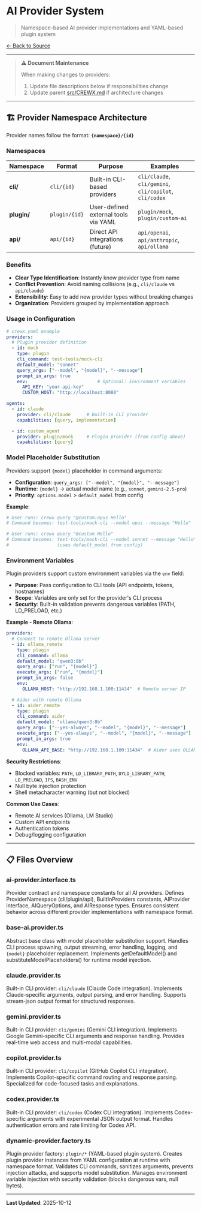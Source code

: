 # AI Provider System

> Namespace-based AI provider implementations and YAML-based plugin system

[← Back to Source](../CREWX.md)

---

> **⚠️ Document Maintenance**
>
> When making changes to providers:
> 1. Update file descriptions below if responsibilities change
> 2. Update parent [src/CREWX.md](../CREWX.md) if architecture changes

---

## 🏗️ Provider Namespace Architecture

Provider names follow the format: **`{namespace}/{id}`**

### Namespaces

| Namespace | Format | Purpose | Examples |
|-----------|--------|---------|----------|
| **cli/** | `cli/{id}` | Built-in CLI-based providers | `cli/claude`, `cli/gemini`, `cli/copilot`, `cli/codex` |
| **plugin/** | `plugin/{id}` | User-defined external tools via YAML | `plugin/mock`, `plugin/custom-ai` |
| **api/** | `api/{id}` | Direct API integrations (future) | `api/openai`, `api/anthropic`, `api/ollama` |

### Benefits

- **Clear Type Identification**: Instantly know provider type from name
- **Conflict Prevention**: Avoid naming collisions (e.g., `cli/claude` vs `api/claude`)
- **Extensibility**: Easy to add new provider types without breaking changes
- **Organization**: Providers grouped by implementation approach

### Usage in Configuration

```yaml
# crewx.yaml example
providers:
  # Plugin provider definition
  - id: mock
    type: plugin
    cli_command: test-tools/mock-cli
    default_model: "sonnet"
    query_args: ["--model", "{model}", "--message"]
    prompt_in_args: true
    env:                          # Optional: Environment variables
      API_KEY: "your-api-key"
      CUSTOM_HOST: "http://localhost:8080"

agents:
  - id: claude
    provider: cli/claude      # Built-in CLI provider
    capabilities: [query, implementation]

  - id: custom_agent
    provider: plugin/mock     # Plugin provider (from config above)
    capabilities: [query]
```

### Model Placeholder Substitution

Providers support `{model}` placeholder in command arguments:

- **Configuration**: `query_args: ["--model", "{model}", "--message"]`
- **Runtime**: `{model}` → actual model name (e.g., `sonnet`, `gemini-2.5-pro`)
- **Priority**: `options.model` > `default_model` from config

**Example**:
```bash
# User runs: crewx query "@custom:opus Hello"
# Command becomes: test-tools/mock-cli --model opus --message "Hello"

# User runs: crewx query "@custom Hello"
# Command becomes: test-tools/mock-cli --model sonnet --message "Hello"
#                  (uses default_model from config)
```

### Environment Variables

Plugin providers support custom environment variables via the `env` field:

- **Purpose**: Pass configuration to CLI tools (API endpoints, tokens, hostnames)
- **Scope**: Variables are only set for the provider's CLI process
- **Security**: Built-in validation prevents dangerous variables (PATH, LD_PRELOAD, etc.)

**Example - Remote Ollama**:
```yaml
providers:
  # Connect to remote Ollama server
  - id: ollama_remote
    type: plugin
    cli_command: ollama
    default_model: "qwen3:8b"
    query_args: ["run", "{model}"]
    execute_args: ["run", "{model}"]
    prompt_in_args: false
    env:
      OLLAMA_HOST: "http://192.168.1.100:11434"  # Remote server IP

  # Aider with remote Ollama
  - id: aider_remote
    type: plugin
    cli_command: aider
    default_model: "ollama/qwen3:8b"
    query_args: ["--yes-always", "--model", "{model}", "--message"]
    execute_args: ["--yes-always", "--model", "{model}", "--message"]
    prompt_in_args: true
    env:
      OLLAMA_API_BASE: "http://192.168.1.100:11434"  # Aider uses OLLAMA_API_BASE
```

**Security Restrictions**:
- Blocked variables: `PATH`, `LD_LIBRARY_PATH`, `DYLD_LIBRARY_PATH`, `LD_PRELOAD`, `IFS`, `BASH_ENV`
- Null byte injection protection
- Shell metacharacter warning (but not blocked)

**Common Use Cases**:
- Remote AI services (Ollama, LM Studio)
- Custom API endpoints
- Authentication tokens
- Debug/logging configuration

---

## 📋 Files Overview

### **ai-provider.interface.ts**
Provider contract and namespace constants for all AI providers.
Defines ProviderNamespace (cli/plugin/api), BuiltInProviders constants, AIProvider interface, AIQueryOptions, and AIResponse types.
Ensures consistent behavior across different provider implementations with namespace format.

### **base-ai.provider.ts**
Abstract base class with model placeholder substitution support.
Handles CLI process spawning, output streaming, error handling, logging, and `{model}` placeholder replacement.
Implements getDefaultModel() and substituteModelPlaceholders() for runtime model injection.

### **claude.provider.ts**
Built-in CLI provider: `cli/claude` (Claude Code integration).
Implements Claude-specific arguments, output parsing, and error handling.
Supports stream-json output format for structured responses.

### **gemini.provider.ts**
Built-in CLI provider: `cli/gemini` (Gemini CLI integration).
Implements Google Gemini-specific CLI arguments and response handling.
Provides real-time web access and multi-modal capabilities.

### **copilot.provider.ts**
Built-in CLI provider: `cli/copilot` (GitHub Copilot CLI integration).
Implements Copilot-specific command routing and response parsing.
Specialized for code-focused tasks and explanations.

### **codex.provider.ts**
Built-in CLI provider: `cli/codex` (Codex CLI integration).
Implements Codex-specific arguments with experimental JSON output format.
Handles authentication errors and rate limiting for Codex API.

### **dynamic-provider.factory.ts**
Plugin provider factory: `plugin/*` (YAML-based plugin system).
Creates plugin provider instances from YAML configuration at runtime with namespace format.
Validates CLI commands, sanitizes arguments, prevents injection attacks, and supports model substitution.
Manages environment variable injection with security validation (blocks dangerous vars, null bytes).

---

**Last Updated**: 2025-10-12
